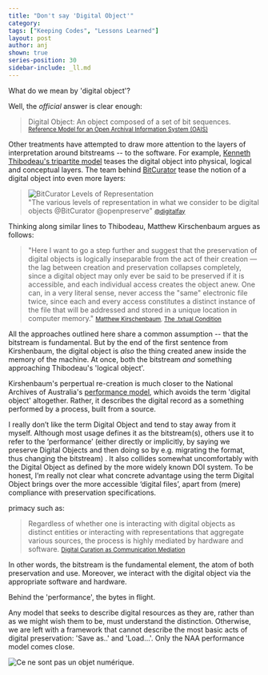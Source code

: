 ```yaml
---
title: "Don't say 'Digital Object'"
category:
tags: ["Keeping Codes", "Lessons Learned"]
layout: post
author: anj
shown: true
series-position: 30
sidebar-include: _ll.md
---
```


What do we mean by 'digital object'? 

Well, the *official* answer is clear enough:

> Digital Object: An object composed of a set of bit sequences. 
> <small>[Reference Model for an Open Archival Information System (OAIS) ][1]</small>

Other treatments have attempted to draw more attention to the layers of interpretation around bitstreams -- to the software. For example, [Kenneth Thibodeau's tripartite model][3] teases the digital object into physical, logical and conceptual layers.  The team behind [BitCurator][7] tease the notion of a digital object into even more layers:

> ![BitCurator Levels of Representation]({{site.url}}/blog/images/ll/bitcurator-levels-of-representation.jpg)  
> "The various levels of representation in what we consider to be digital objects @BitCurator @openpreserve"
> <small>[@digitalfay][6]</small>

Thinking along similar lines to Thibodeau, Matthew Kirschenbaum argues as follows:

> "Here I want to go a step further and suggest that the preservation of digital objects is logically inseparable from the act of their creation — the lag between creation and preservation collapses completely, since a digital object may only ever be said to be preserved if it is accessible, and each individual access creates the object anew. One can, in a very literal sense, never access the "same" electronic file twice, since each and every access constitutes a distinct instance of the file that will be addressed and stored in a unique location in computer memory."
> <small>[Matthew Kirschenbaum](https://twitter.com/mkirschenbaum), [The .txtual Condition][4]</small>

All the approaches outlined here share a common assumption -- that the bitstream is fundamental. But by the end of the first sentence from Kirshenbaum, the digital object is *also* the thing created anew inside the memory of the machine. At once, both the bitstream *and* something approaching Thibodeau's 'logical object'.

Kirshenbaum's perpertual re-creation is much closer to the National Archives of Australia's [performance model][8], which avoids the term 'digital object' altogether. Rather, it describes the digital record as a something performed by a process, built from a source.


I really don’t like the term Digital Object and tend to stay away from it myself. Although most usage defines it as the bitstream(s), others use it to refer to the ‘performance’ (either directly or implicitly, by saying we preserve Digital Objects and then doing so by e.g. migrating the format, thus changing the bitstream) .  It also collides somewhat uncomfortably with the Digital Object as defined by the more widely known DOI system. To be honest, I’m really not clear what concrete advantage using the term Digital Object brings over the more accessible ‘digital files’, apart from (mere) compliance with preservation specifications.


primacy such as:

> Regardless of whether one is interacting with digital objects as distinct entities or interacting with representations that aggregate various sources, the process is highly mediated by hardware and software. 
> <small>[Digital Curation as Communication Mediation][2]</small>

In other words, the bitstream is the fundamental element, the atom of both preservation and use. Moreover, we interact with the digital object via the appropriate software and hardware.

Behind the 'performance', the bytes in flight.

Any model that seeks to describe digital resources as they are, rather than as we might wish them to be, must understand the distinction. Otherwise, we are left with a framework that cannot describe the most basic acts of digital preservation: 'Save as..' and 'Load...'. Only the NAA performance model comes close.

![Ce ne sont pas un objet numérique.]({{site.url}}/blog/images/ll/notado.png)


[1]: http://public.ccsds.org/publications/archive/650x0m2.pdf
[2]: http://www.ils.unc.edu/callee/p507-lee.pdf
[3]: http://www.clir.org/pubs/reports/pub107/thibodeau.html
[4]: http://www.digitalhumanities.org/dhq/vol/7/1/000151/000151.html
[5]: http://firstmonday.org/ojs/index.php/fm/article/view/3033/2564
[6]: https://twitter.com/digitalfay/status/604202789846302720
[7]: http://www.bitcurator.net
[8]: http://www.naa.gov.au/Images/An-approach-Green-Paper_tcm16-47161.pdf
[9]: http://digitalpowrr.niu.edu/
[10]: http://www.facetpublishing.co.uk/title.php?id=049580#.VYnU4-ds6N4
[11]: http://www.dlib.org/dlib/july00/eppard/07eppard.html
[12]: http://www.dpconline.org/advice/preservationhandbook/introduction/definitions-and-concepts

